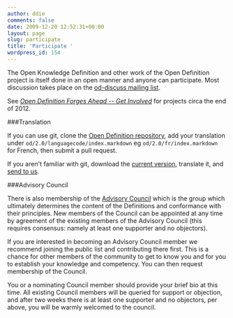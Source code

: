 ```yaml
---
author: ddie
comments: false
date: 2009-12-20 12:52:31+00:00
layout: page
slug: participate
title: 'Participate '
wordpress_id: 154
---
```


The Open Knowledge Definition and other work of the Open Definition project is itself done in an open manner and anyone can participate. Most discussion takes place on the [od-discuss mailing list](http://lists.okfn.org/mailman/listinfo/od-discuss).

See _[Open Definition Forges Ahead -- Get Involved](http://opendefinition.org/2012/12/17/open-definition-forges-ahead-get-involved/)_ for projects circa the end of 2012.

###Translation

If you can use git, clone the [Open Definition repository](https://github.com/okfn/opendefinition), add your translation under `od/2.0/languagecode/index.markdown` eg `od/2.0/fr/index.markdown` for French, then submit a pull request.

If you aren't familiar with git, download the [current version](https://raw.githubusercontent.com/okfn/opendefinition/gh-pages/od/index.markdown), translate it, and [send to us](/contact).


###Advisory Council

There is also membership of the [Advisory Council](/advisory-council) which is the group which ultimately determines the content of the Definitions and conformance with their principles. New members of the Council can be appointed at any time by agreement of the existing members of the Advisory Council (this requires consensus: namely at least one supporter and no objectors).

If you are interested in becoming an Advisory Council member we recommend joining the public list and contributing there first. This is a chance for other members of the community to get to know you and for you to establish your knowledge and competency. You can then request membership of the Council.

You or a nominating Council member should provide your brief bio at this time. All existing Council members will be queried for support or objection, and after two weeks there is at least one supporter and no objectors, per above, you will be warmly welcomed to the council.
